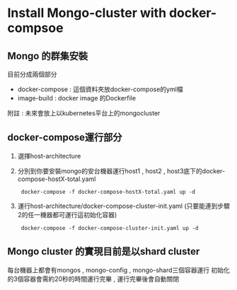 Install Mongo-cluster with docker-compsoe
======
Mongo 的群集安裝
------
目前分成兩個部分
* docker-compose : 這個資料夾放docker-compose的yml檔
* image-build : docker image 的Dockerfile

附註 : 未來會放上以kubernetes平台上的mongocluster

docker-compose運行部分
------
1. 選擇host-architecture
2. 分別到你要安裝mongo的安台機器運行host1 , host2 , host3底下的docker-compose-hostX-total.yaml <br>

        docker-compose -f docker-compose-hostX-total.yaml up -d
3. 運行host-architecture/docker-compose-cluster-init.yaml (只要能連到步驟2的任一機器都可運行這初始化容器) <br>

        docker-compose -f docker-compose-cluster-init.yaml up -d 

Mongo cluster 的實現目前是以shard cluster
------
每台機器上都會有mongos , mongo-config , mongo-shard三個容器運行
初始化的3個容器會需約20秒的時間運行完畢 , 運行完畢後會自動關閉
